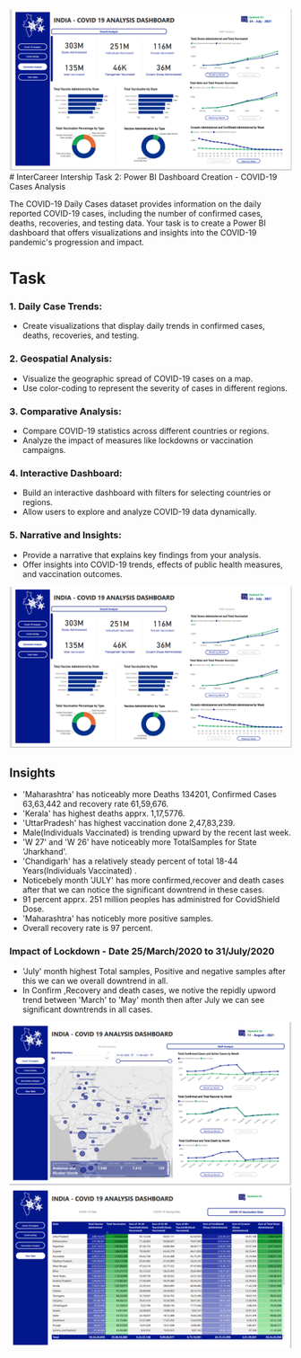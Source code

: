 <img src="vaccine.png">
# InterCareer Intership Task 2: Power BI Dashboard Creation - COVID-19 Cases Analysis

The COVID-19 Daily Cases dataset provides information on
the daily reported COVID-19 cases, including the number of
confirmed cases, deaths, recoveries, and testing data. Your
task is to create a Power BI dashboard that offers
visualizations and insights into the COVID-19 pandemic's progression and impact.

# Task 

### 1. Daily Case Trends:
- Create visualizations that display daily trends in confirmed cases, deaths, recoveries, and
testing.
### 2. Geospatial Analysis:
- Visualize the geographic spread of COVID-19 cases on a map.
- Use color-coding to represent the severity of cases in different regions.
### 3. Comparative Analysis:
- Compare COVID-19 statistics across different countries or regions.
- Analyze the impact of measures like lockdowns or vaccination campaigns.
### 4. Interactive Dashboard:
- Build an interactive dashboard with filters for selecting countries or regions.
- Allow users to explore and analyze COVID-19 data dynamically.
### 5. Narrative and Insights:
- Provide a narrative that explains key findings from your analysis.
- Offer insights into COVID-19 trends, effects of public health measures, and vaccination
outcomes.

<img src="vaccine.png">

## Insights

- 'Maharashtra' has noticeably more Deaths 134201, Confirmed Cases 63,63,442 and recovery rate 61,59,676.
- 'Kerala' has highest deaths apprx. 1,17,5776.
- 'UttarPradesh' has highest vaccination done 2,47,83,239.
-  Male(Individuals Vaccinated) is trending upward by the recent last week.
-  'W 27' and 'W 26' have noticeably more TotalSamples for State 'Jharkhand'.
-  'Chandigarh' has a relatively steady percent of total 18-44 Years(Individuals Vaccinated) .
-  Noticebely month 'JULY' has more confirmed,recover and death cases after that we can notice the significant downtrend in these cases.
-  91 percent apprx. 251 million peoples has administred for CovidShield Dose.
-  'Maharashtra' has noticebly more positive samples.
-  Overall recovery rate is 97 percent.

### Impact of Lockdown - Date 25/March/2020 to 31/July/2020

- 'July' month highest Total samples, Positive and negative samples after this we can we overall downtrend in all.
- In Confirm ,Recovery and death cases, we notive the repidly upword trend between 'March' to 'May' month then after July we can see significant downtrends in all cases.

<img src="CMap.png"><img src="datat.png">

  




